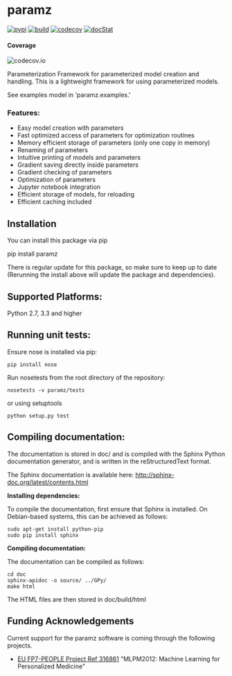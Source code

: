 # paramz

[![pypi](https://badge.fury.io/py/paramz.svg)](https://pypi.python.org/pypi/paramz)
[![build](https://travis-ci.org/sods/paramz.svg?branch=master)](https://travis-ci.org/sods/paramz)
[![codecov](https://codecov.io/github/sods/paramz/coverage.svg?branch=master)](https://codecov.io/github/sods/paramz?branch=master)
[![docStat](https://readthedocs.org/projects/paramz/badge/?version=latest)](http://paramz.readthedocs.org/en/latest/)

#### Coverage
![codecov.io](https://codecov.io/github/sods/paramz/branch.svg?branch=master)

Parameterization Framework for parameterized model creation and handling.
This is a lightweight framework for using parameterized models.

See examples model in 'paramz.examples.<tab>'

### Features:

 - Easy model creation with parameters
 - Fast optimized access of parameters for optimization routines
 - Memory efficient storage of parameters (only one copy in memory)
 - Renaming of parameters
 - Intuitive printing of models and parameters
 - Gradient saving directly inside parameters
 - Gradient checking of parameters
 - Optimization of parameters
 - Jupyter notebook integration
 - Efficient storage of models, for reloading
 - Efficient caching included

## Installation

You can install this package via pip

  pip install paramz

There is regular update for this package, so make sure to keep up to date
(Rerunning the install above will update the package and dependencies).

## Supported Platforms:

Python 2.7, 3.3 and higher

## Running unit tests:

Ensure nose is installed via pip:

    pip install nose

Run nosetests from the root directory of the repository:

    nosetests -v paramz/tests

or using setuptools

    python setup.py test

## Compiling documentation:

The documentation is stored in doc/ and is compiled with the Sphinx Python documentation generator, and is written in the reStructuredText format.

The Sphinx documentation is available here: http://sphinx-doc.org/latest/contents.html

**Installing dependencies:**

To compile the documentation, first ensure that Sphinx is installed. On Debian-based systems, this can be achieved as follows:

    sudo apt-get install python-pip
    sudo pip install sphinx

**Compiling documentation:**

The documentation can be compiled as follows:

    cd doc
    sphinx-apidoc -o source/ ../GPy/
    make html

The HTML files are then stored in doc/build/html

## Funding Acknowledgements

Current support for the paramz software is coming through the following projects.

* [EU FP7-PEOPLE Project Ref 316861](http://staffwww.dcs.shef.ac.uk/people/N.Lawrence/projects/mlpm/) "MLPM2012: Machine Learning for Personalized Medicine"

